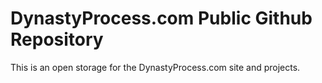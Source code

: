 # DynastyProcess.com Public Github Repository

This is an open storage for the DynastyProcess.com site and projects. 
